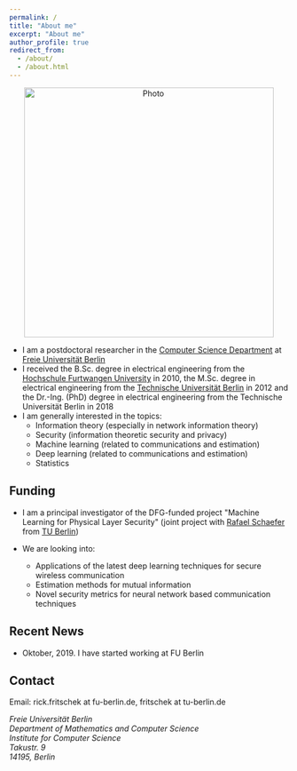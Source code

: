 ```yaml
---
permalink: /
title: "About me"
excerpt: "About me"
author_profile: true
redirect_from: 
  - /about/
  - /about.html
---
```


<p align="center">
  <img src="https://Fritschek.github.io/images/about.jpg?raw=true" alt="Photo" style="width: 450px;"/> 
</p>

* I am a postdoctoral researcher in the [Computer Science Department](https://www.mi.fu-berlin.de/en/index.html) at [Freie Universität Berlin](https://www.fu-berlin.de/en/index.html)
 * I received the B.Sc. degree in electrical engineering from the [Hochschule Furtwangen University](https://www.hs-furtwangen.de/en/) in 2010, the M.Sc. degree in electrical engineering from the [Technische Universität Berlin](https://www.tu-berlin.de/menue/home/parameter/en/) in 2012 and the Dr.-Ing. (PhD) degree in electrical engineering from the Technische Universität Berlin in 2018
 * I am generally interested in the topics:
    * Information theory (especially in network information theory)
    * Security (information theoretic security and privacy)
    * Machine learning (related to communications and estimation)
    * Deep learning (related to communications and estimation)
    * Statistics
 
## Funding
* I am a principal investigator of the DFG-funded project "Machine Learning for Physical Layer Security"
 (joint project with [Rafael Schaefer](http://www.user.tu-berlin.de/rafaelfs/) from [TU Berlin](https://www.tu-berlin.de/menue/home/parameter/en/))
 
 * We are looking into:
    * Applications of the latest deep learning techniques for secure wireless communication
    * Estimation methods for mutual information
    * Novel security metrics for neural network based communication techniques


## Recent News
* Oktober, 2019. I have started working at FU Berlin

## Contact
Email: rick.fritschek at fu-berlin.de, 
       fritschek at tu-berlin.de
<address>
  Freie Universität Berlin <br /> Department of Mathematics and Computer Science<br /> Institute for Computer Science<br /> Takustr. 9<br /> 14195, Berlin
</address>
